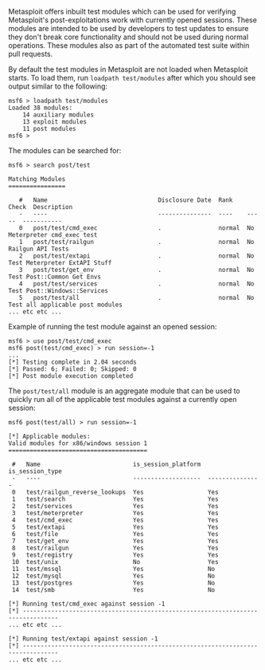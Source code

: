 Metasploit offers inbuilt test modules which can be used for verifying Metasploit's post-exploitations work with currently opened sessions.
These modules are intended to be used by developers to test updates to ensure they don't break core functionality
and should not be used during normal operations. These modules also as part of the automated test suite within pull requests.

By default the test modules in Metasploit are not loaded when Metasploit starts. To load them, run `loadpath test/modules` after which you should see output similar to the following:

```msf
msf6 > loadpath test/modules
Loaded 38 modules:
    14 auxiliary modules
    13 exploit modules
    11 post modules
msf6 > 
```

The modules can be searched for:

```msf
msf6 > search post/test

Matching Modules
================

   #   Name                               Disclosure Date  Rank    Check  Description
   -   ----                               ---------------  ----    -----  -----------
   0   post/test/cmd_exec                 .                normal  No     Meterpreter cmd_exec test
   1   post/test/railgun                  .                normal  No     Railgun API Tests
   2   post/test/extapi                   .                normal  No     Test Meterpreter ExtAPI Stuff
   3   post/test/get_env                  .                normal  No     Test Post::Common Get Envs
   4   post/test/services                 .                normal  No     Test Post::Windows::Services
   5   post/test/all                      .                normal  No     Test all applicable post modules
... etc etc ...
```

Example of running the test module against an opened session:

```
msf6 > use post/test/cmd_exec
msf6 post(test/cmd_exec) > run session=-1
...
[*] Testing complete in 2.04 seconds
[*] Passed: 6; Failed: 0; Skipped: 0
[*] Post module execution completed
```

The `post/test/all` module is an aggregate module that can be used to quickly run all of the applicable test modules
against a currently open session:

```msf
msf6 post(test/all) > run session=-1

[*] Applicable modules:
Valid modules for x86/windows session 1
=======================================

 #   Name                          is_session_platform  is_session_type
 -   ----                          -------------------  ---------------
 0   test/railgun_reverse_lookups  Yes                  Yes
 1   test/search                   Yes                  Yes
 2   test/services                 Yes                  Yes
 3   test/meterpreter              Yes                  Yes
 4   test/cmd_exec                 Yes                  Yes
 5   test/extapi                   Yes                  Yes
 6   test/file                     Yes                  Yes
 7   test/get_env                  Yes                  Yes
 8   test/railgun                  Yes                  Yes
 9   test/registry                 Yes                  Yes
 10  test/unix                     No                   Yes
 11  test/mssql                    Yes                  No
 12  test/mysql                    Yes                  No
 13  test/postgres                 Yes                  No
 14  test/smb                      Yes                  No

[*] Running test/cmd_exec against session -1
[*] --------------------------------------------------------------------------------
... etc etc ...

[*] Running test/extapi against session -1
[*] --------------------------------------------------------------------------------
... etc etc ...
```

